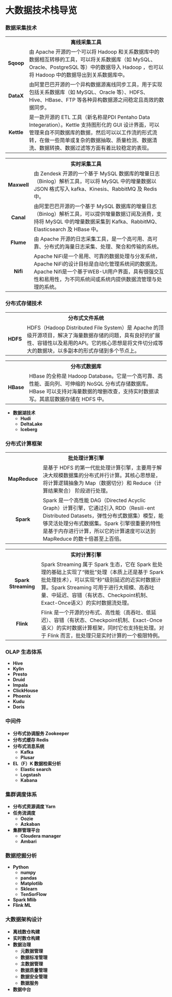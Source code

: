 大数据技术栈导览
=============

### 数据采集技术
<table>
    <tr>
        <th colspan="2">离线采集工具</th>
    <tr>
    <tr>
        <td align="center" style='font-weight:bold;'>Sqoop</td>
        <td>由 Apache 开源的一个可以将 Hadoop 和关系数据库中的数据相互转移的工具，可以将关系数据库（如 MySQL、Oracle、PostgreSQL 等）中的数据导入 Hadoop ，也可以将 Hadoop 中的数据导出到关系数据库中。</td>
    <tr>
    <tr>
        <td align="center" style='font-weight:bold;'>DataX</td>
        <td>由阿里巴巴开源的一个异构数据源离线同步工具，用于实现包括关系数据库（如 MySQL、Oracle 等）、HDFS、Hive、HBase、FTP 等各种异构数据源之间稳定且高效的数据同步。</td>
    <tr>
    <tr>
        <td align="center" style='font-weight:bold;'>Kettle</td>
        <td>是一款开源的 ETL 工具（新名称是PDI Pentaho Data Integeration）。Kettle 支持图形化的 GUI 设计界面，可以管理来自不同数据库的数据，然后可以以工作流的形式流转，在做一些简单或复杂的数据抽取、质量检测、数据清洗、数据转换、数据过滤等方面有着比较稳定的表现。</td>
    <tr>
</table>

<table>
    <tr>
        <th colspan="2">实时采集工具</th>
    <tr>
    <tr>
        <td align="center" style='font-weight:bold;'>Maxwell</td>
        <td>由 Zendesk 开源的一个基于 MySQL 数据库的增量日志（Binlog）解析工具，可以将 MySQL 中的增量数据以 JSON 格式写入 kafka、Kinesis、RabbitMQ  及 Redis 中。</td>
    <tr>
    <tr>
        <td align="center" style='font-weight:bold;'>Canal</td>
        <td>由阿里巴巴开源的一个基于 MySQL 数据库的增量日志（Binlog）解析工具，可以提供增量数据订阅及消费，支持将 MySQL 中的增量数据采集到 Kafka、RabbitMQ、Elasticsearch 及 HBase 中。
</td>
    <tr>
       <tr>
        <td align="center" style='font-weight:bold;'>Flume</td>
        <td>由 Apache 开源的日志采集工具，是一个高可用、高可靠、分布式的海量日志采集、处理、聚合和传输的系统。</td>
    <tr>
       <tr>
        <td align="center" style='font-weight:bold;'>Nifi</td>
        <td>Apache NiFi是一个易用、可靠的数据处理与分发系统，Apache NiFi的设计目标是自动化管理系统间的数据流。Apache Nifi是一个基于WEB-UI用户界面，具有很强交互性和易用性，为不同系统间或系统内提供数据流管理与处理的系统。</td>
    <tr>
</table>


### 分布式存储技术

<table>
    <tr>
        <th colspan="2">分布式文件系统</th>
    <tr>
    <tr>
        <td align="center" style='font-weight:bold;'>HDFS</td>
        <td>HDFS（Hadoop Distributed File System）是 Apache 的顶级开源项目，解决了海量数据存储的问题，具有良好的扩展性、容错性以及易用的API。它的核心思想是将文件切分成等大的数据块，以多副本的形式存储到多个节点上。</td>
    <tr>
</table>

<table>
    <tr>
        <th colspan="2">分布式数据库</th>
    <tr>
    <tr>
        <td align="center" style='font-weight:bold;'>HBase</td>
        <td> HBase 的全称是 Hadoop Database。它是一个高可靠、高性能、面向列、可伸缩的 NoSQL 分布式存储数据库。HBase 可以支持对海量数据的增删改查，支持实时数据读写。其底层数据存储在 HDFS 中。</td>
    <tr>
</table>


* **数据湖技术**
    * **Hudi**
    * **DeltaLake**
    * **Iceberg**

### 分布式计算框架
<table>
    <tr>
        <th colspan="2">批处理计算引擎</th>
    <tr>
    <tr>
        <td align="center" style='font-weight:bold;'>MapReduce</td>
        <td>是基于 HDFS 的第一代批处理计算引擎，主要用于解决大规模数据集的分布式并行计算。其核心思想是，将计算逻辑抽象为 Map（数据切分）和 Reduce（计算结果聚合） 阶段进行处理。</td>
    <tr>
       <tr>
        <td align="center" style='font-weight:bold;'>Spark</td>
        <td>Spark 是一个高性能 DAG（Directed Acyclic Graph）计算引擎，它通过引入 RDD（Resili-ent Distributed Datasets，弹性分布式数据集）模型，能够灵活处理分布式数据集。Spark 引擎很重要的特性是基于内存进行计算，所以它的计算速度可以达到 MapReduce 的数十倍甚至上百倍。</td>
    <tr>
</table>

<table>
    <tr>
        <th colspan="2">实时计算引擎</th>
    <tr>
    <tr>
        <td align="center" style='font-weight:bold;'>Spark Streaming</td>
        <td>Spark Streaming 属于 Spark 生态，它在 Spark 批处理的基础上实现了“微批”处理（本质上还是基于 Spark 批处理技术），可以实现“秒”级别延迟的近实时数据计算。Spark Streaming 可用于进行大规模、高吞吐量、中延迟、容错（有状态、Checkpoint机制、Exact-Once语义）的实时数据流处理。</td>
    <tr>
       <tr>
        <td align="center" style='font-weight:bold;'>Flink</td>
        <td>Flink 是一个开源的分布式、高性能（高吞吐、低延迟）、容错（有状态、Checkpoint机制、Exact-Once语义）的实时数据计算框架，同时它也支持批处理。对于 Flink 而言，批处理只是实时计算的一个极限特例。</td>
    <tr>
</table>

### OLAP 生态体系
* **Hive**
* **Kylin**
* **Presto**
* **Druid**
* **Impala**
* **ClickHouse**
* **Phoenix**
* **Kudu**
* **Doris**

### 中间件
* **分布式协调服务 Zookeeper**
* **分布式缓存 Redis**
* **分布式消息系统** 
    * **Kafka**
    * **Plusar**
* **EL（F）K 数据检索分析**
    * **Elastic search**
    * **Logstash**
    * **Kabana**

### 集群调度体系
* **分布式资源调度 Yarn**
* **任务流调度**
    * **Oozie**
    * **Azkaban**
* **集群管理平台**
    * **Cloudera manager**
    * **Ambari**

### 数据挖掘分析
* **Python**
    * **numpy**
    * **pandas**
    * **Matplotlib**
    * **Sklearn**
    * **TenSorFlow**
* **Spark Mlib**
* **Flink ML**

### 大数据架构设计
* **离线数仓构建**
* **实时数仓构建**
* **数据治理**
    * **元数据管理**
    * **数据标准管理**
    * **主数据管理**
    * **数据质量管理**
    * **数据安全管理**
    * **数据服务**
* **数据中台**

